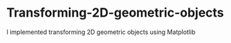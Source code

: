 # Transforming-2D-geometric-objects
I implemented transforming 2D geometric objects using Matplotlib
